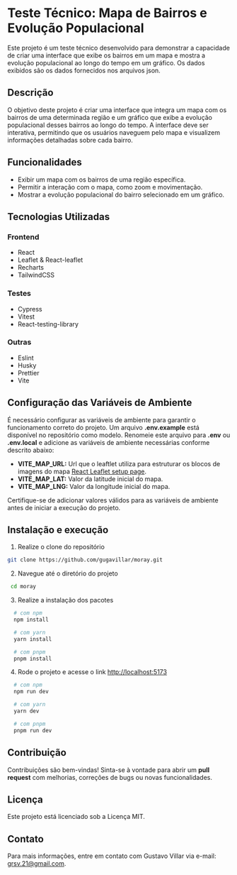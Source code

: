 # Teste Técnico: Mapa de Bairros e Evolução Populacional

Este projeto é um teste técnico desenvolvido para demonstrar a capacidade de criar uma interface que exibe os bairros em um mapa e mostra a evolução populacional ao longo do tempo em um gráfico. Os dados exibidos são os dados fornecidos nos arquivos json.

## Descrição

O objetivo deste projeto é criar uma interface que integra um mapa com os bairros de uma determinada região e um gráfico que exibe a evolução populacional desses bairros ao longo do tempo. A interface deve ser interativa, permitindo que os usuários naveguem pelo mapa e visualizem informações detalhadas sobre cada bairro.

## Funcionalidades

- Exibir um mapa com os bairros de uma região específica.
- Permitir a interação com o mapa, como zoom e movimentação.
- Mostrar a evolução populacional do bairro selecionado em um gráfico.

## Tecnologias Utilizadas

### Frontend
- React
- Leaflet & React-leaflet
- Recharts
- TailwindCSS

### Testes
- Cypress
- Vitest
- React-testing-library

### Outras
- Eslint
- Husky
- Prettier
- Vite

## Configuração das Variáveis de Ambiente

É necessário configurar as variáveis de ambiente para garantir o funcionamento correto do projeto. Um arquivo **.env.example** está disponível no repositório como modelo. Renomeie este arquivo para **.env** ou **.env.local** e adicione as variáveis de ambiente necessárias conforme descrito abaixo:

- **VITE_MAP_URL:** Url que o leaftlet utiliza para estruturar os blocos de imagens do mapa [React Leaflet setup page](https://react-leaflet.js.org/docs/start-setup/).
- **VITE_MAP_LAT:** Valor da latitude inicial do mapa.
- **VITE_MAP_LNG:** Valor da longitude inicial do mapa.

Certifique-se de adicionar valores válidos para as variáveis de ambiente antes de iniciar a execução do projeto.

## Instalação e execução

1. Realize o clone do repositório
```bash
git clone https://github.com/gugavillar/moray.git
```

2. Navegue até o diretório do projeto
```bash
 cd moray
```

3. Realize a instalação dos pacotes
```bash
  # com npm
  npm install

  # com yarn
  yarn install

  # com pnpm
  pnpm install
```

4. Rode o projeto e acesse o link [http://localhost:5173](http://localhost:5173)
```bash
  # com npm
  npm run dev

  # com yarn
  yarn dev

  # com pnpm
  pnpm run dev
```

## Contribuição
Contribuições são bem-vindas! Sinta-se à vontade para abrir um **pull request** com melhorias, correções de bugs ou novas funcionalidades.

## Licença
Este projeto está licenciado sob a Licença MIT.

## Contato
Para mais informações, entre em contato com Gustavo Villar via e-mail: [grsv.21@gmail.com](grsv.21@gmail.com).